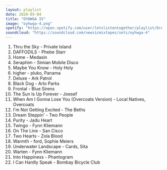 ```yaml
---
layout: playlist
date: 2020-05-04
title: "OYHWGA IV"
image: "oyhwga-4.png"
spotify: "https://open.spotify.com/user/letslistentogether/playlist/6rApiuxW9MkaShVWP99xS6"
soundcloud: "https://soundcloud.com/newsicmixtapes/sets/oyhwga-4"
---
```


<ol>
    <li>Thru the Sky - Private Island</li>
    <li>DAFFODILS - Phebe Starr</li>
    <li>Home - Medasin</li>
    <li>Seraphim - Simian Mobile Disco</li>
    <li>Maybe You Know - Holy Holy</li>
    <li>higher - pluko, Panama</li>
    <li>Deluxe - Ark Patrol</li>
    <li>Black Dog - Arlo Parks</li>
    <li>Frontal - Blue Sirens </li>
    <li>The Sun Is Up Forever - Joesef</li>
    <li>When Am I Gonna Lose You (Overcoats Version) - Local Natives, Overcoats </li>
    <li>I'm Not Getting Excited - The Beths</li>
    <li>Dream Steppin' - Two People</li>
    <li>Purity - Jadu Heart</li>
    <li>Twingo - Fynn Kliemann</li>
    <li>On The Line - San Cisco</li>
    <li>Two Hearts - Zola Blood </li>
    <li>Warmth - ford, Sophie Meiers</li>
    <li>Underwater Landscape - Cards, Sita</li>
    <li>Warten - Fynn Kliemann</li>
    <li>Into Happiness - Phantogram</li>
    <li>I Can Hardly Speak - Bombay Bicycle Club</li>
</ol>
